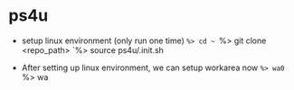 # ps4u
* setup linux environment (only run one time)
  `%> cd ~
  `%> git clone <repo_path>
  `%> source ps4u/.init.sh

* After setting up linux environment, we can setup workarea now
  `%> wa0
  `%> wa

  


